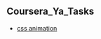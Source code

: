 ## Coursera_Ya_Tasks

* [css animation](https://katerren.github.io/Coursera_Ya_Tasks/css_animation)
